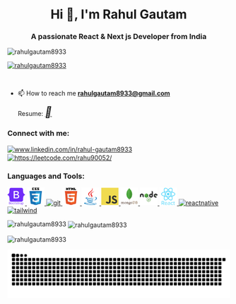 <h1 align="center">Hi 👋, I'm Rahul Gautam</h1>
<h3 align="center">A passionate React & Next js Developer from India</h3>

<p align="left"> <img src="https://komarev.com/ghpvc/?username=rahulgautam8933&label=Profile%20views&color=0e75b6&style=flat" alt="rahulgautam8933" /> </p>

<p align="left"> <a href="https://github.com/ryo-ma/github-profile-trophy"><img src="https://github-profile-trophy.vercel.app/?username=rahulgautam8933" alt="rahulgautam8933" /></a> </p>

<p align="left"> <a href="https://twitter.com/" target="blank"><img src="https://img.shields.io/twitter/follow/?logo=twitter&style=for-the-badge" alt="" /></a> </p>

- 📫 How to reach me **rahulgautam8933@gmail.com**
  <p>
    Resume:
  <a href="https://drive.google.com/file/d/1c8HfNZvqBUnpAZoG1ErIEWZv-xOUIAxu/view"><i style="font-size:24px" class="fa">&#xf019;</i></a>
  </p>

<h3 align="left">Connect with me:</h3>
<p align="left">
<a href="https://www.linkedin.com/in/rahul-gautam8933" target="blank"><img align="center" src="https://raw.githubusercontent.com/rahuldkjain/github-profile-readme-generator/master/src/images/icons/Social/linked-in-alt.svg" alt="www.linkedin.com/in/rahul-gautam8933" height="30" width="40" /></a>
<a href="https://www.leetcode.com/https://leetcode.com/rahu90052/" target="blank"><img align="center" src="https://raw.githubusercontent.com/rahuldkjain/github-profile-readme-generator/master/src/images/icons/Social/leet-code.svg" alt="https://leetcode.com/rahu90052/" height="30" width="40" /></a>
</p>

<h3 align="left">Languages and Tools:</h3>
<p align="left"> <a href="https://getbootstrap.com" target="_blank" rel="noreferrer"> <img src="https://raw.githubusercontent.com/devicons/devicon/master/icons/bootstrap/bootstrap-plain-wordmark.svg" alt="bootstrap" width="40" height="40"/> </a> <a href="https://www.w3schools.com/css/" target="_blank" rel="noreferrer"> <img src="https://raw.githubusercontent.com/devicons/devicon/master/icons/css3/css3-original-wordmark.svg" alt="css3" width="40" height="40"/> </a> <a href="https://git-scm.com/" target="_blank" rel="noreferrer"> <img src="https://www.vectorlogo.zone/logos/git-scm/git-scm-icon.svg" alt="git" width="40" height="40"/> </a> <a href="https://www.w3.org/html/" target="_blank" rel="noreferrer"> <img src="https://raw.githubusercontent.com/devicons/devicon/master/icons/html5/html5-original-wordmark.svg" alt="html5" width="40" height="40"/> </a> <a href="https://www.java.com" target="_blank" rel="noreferrer"> <img src="https://raw.githubusercontent.com/devicons/devicon/master/icons/java/java-original.svg" alt="java" width="40" height="40"/> </a> <a href="https://developer.mozilla.org/en-US/docs/Web/JavaScript" target="_blank" rel="noreferrer"> <img src="https://raw.githubusercontent.com/devicons/devicon/master/icons/javascript/javascript-original.svg" alt="javascript" width="40" height="40"/> </a> <a href="https://www.mongodb.com/" target="_blank" rel="noreferrer"> <img src="https://raw.githubusercontent.com/devicons/devicon/master/icons/mongodb/mongodb-original-wordmark.svg" alt="mongodb" width="40" height="40"/> </a> <a href="https://nodejs.org" target="_blank" rel="noreferrer"> <img src="https://raw.githubusercontent.com/devicons/devicon/master/icons/nodejs/nodejs-original-wordmark.svg" alt="nodejs" width="40" height="40"/> </a> <a href="https://reactjs.org/" target="_blank" rel="noreferrer"> <img src="https://raw.githubusercontent.com/devicons/devicon/master/icons/react/react-original-wordmark.svg" alt="react" width="40" height="40"/> </a> <a href="https://reactnative.dev/" target="_blank" rel="noreferrer"> <img src="https://reactnative.dev/img/header_logo.svg" alt="reactnative" width="40" height="40"/> </a> <a href="https://tailwindcss.com/" target="_blank" rel="noreferrer"> <img src="https://www.vectorlogo.zone/logos/tailwindcss/tailwindcss-icon.svg" alt="tailwind" width="40" height="40"/> </a> </p>

<p><img align="left" src="https://github-readme-stats.vercel.app/api/top-langs?username=rahulgautam8933&show_icons=true&locale=en&layout=compact" alt="rahulgautam8933" /></p>

<p>&nbsp;<img align="center" src="https://github-readme-stats.vercel.app/api?username=rahulgautam8933&show_icons=true&locale=en" alt="rahulgautam8933" /></p>

<p><img align="center" src="https://github-readme-streak-stats.herokuapp.com/?user=rahulgautam8933&" alt="rahulgautam8933" /></p>

![snake gif](https://github.com/Rahulgautam8933/Rahulgautam8933/blob/output/github-contribution-grid-snake.svg)
